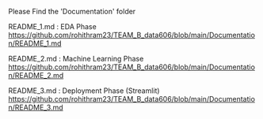Please Find the 'Documentation' folder

README_1.md : EDA Phase
https://github.com/rohithram23/TEAM_B_data606/blob/main/Documentation/README_1.md

README_2.md : Machine Learning Phase
https://github.com/rohithram23/TEAM_B_data606/blob/main/Documentation/README_2.md

README_3.md : Deployment Phase (Streamlit)
https://github.com/rohithram23/TEAM_B_data606/blob/main/Documentation/README_3.md
